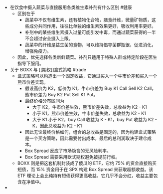 - 在饮食中摄入蔬菜与直接服用各类维生素补剂有什么区别 #健康
	- 区别在于
		- 蔬菜中不仅有维生素，还有植物化合物，膳食纤维，微量矿物质，这些成分共同作用，往往比单独的维生素效果更好，吸收利用率更好。
		- 补剂中的某些维生素摄入过量可能引发中毒，而通过蔬菜获得的一半不会超过安全摄入上限。
		- 蔬菜中的纤维是益生菌的食物，可以维持倡导菌群瓶很，促进消化，增强免疫力。
	- 因此，优先选择各类新鲜蔬菜。补剂只适用于特殊人群或特定阶段在医生指导下服用。
- 关于 BOXX 与 [[期权]]盒式策略 #trade
	- 盒式策略可以构造出一个固定收益，它通过买入一个牛市价差和买入一个熊市价差实现。
		- 假设高价为 K2，低价为 K1，牛市价差为 Buy K1 Call Sell K2 Call，熊市价差为 Buy K2 Put Sell K1 Put。
		- 最终价格分布区间为
			- 大于 K2，牛市价差生效，熊市价差失效，总收益为 K2 - K1
			- 小于 K1，熊市价差生效，牛市价差失效，总收益为 K2 - K1
			- 大于 K1 小于 K2，buy Call 收益为 K - K1，buy Put 收益为 K2 - K，因此总收益为 K2 - K1
		- 因此无论最终价格如何，组合的总收益是固定的，因为构建盒式策略是一个买方策略，因此需要付出成本，最后的总利润取决于建仓成本。
		- Box Spread 反应了市场隐含的无风险利率。
		- Box Spread 需要采用欧式期权避免被提前行权。
	- BOXX 则是把这套机制封装成了傻瓜的 ETF，它约 75% 的资金直接购买短债，而 15% 资金用于在 SPX 构建 Box Spread 来获取超额收益。该 ETF 理论上会比纯持有短债获得更高收益。它几乎不会分红，收益主要包含在净值中。
-